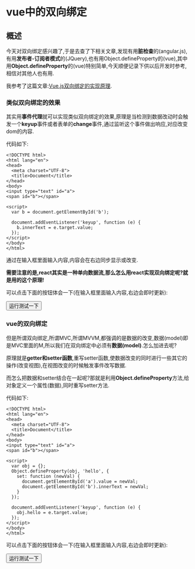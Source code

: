 # vue中的双向绑定

## 概述

今天对双向绑定感兴趣了,于是去查了下相关文章,发现有用**脏检查**的(angular.js),有用**发布者-订阅者模式**的(JQuery),也有用Object.defineProperty的(vue),其中用**Object.defineProperty**的(vue)特别简单,今天顺便记录下供以后开发时参考,相信对其他人也有用.

我参考了这篇文章:[Vue.js双向绑定的实现原理](https://www.cnblogs.com/kidney/p/6052935.html).

### 类似双向绑定的效果

其实用**事件代理**就可以实现类似双向绑定的效果,原理是当检测到数据改动时会触发一个**keyup**事件或者表单的**change**事件,通过监听这个事件做出响应,对应改变dom的内容.

代码如下:

```
<!DOCTYPE html>
<html lang="en">
<head>
  <meta charset="UTF-8">
  <title>Document</title>
</head>
<body>
<input type="text" id="a">
<span id="b"></span>

<script>
  var b = document.getElementById('b');

  document.addEventListener('keyup', function (e) {
    b.innerText = e.target.value;
  });
</script>
</body>
</html>
```

通过在输入框里面输入内容,内容会在右边同步显示或改变.

**需要注意的是,react其实是一种单向数据流,那么怎么用react实现双向绑定呢?就是用的这个原理!**

可以点击下面的按钮体会一下(在输入框里面输入内容,右边会即时更新):

<textarea id="text_test" rows="10" cols="100" style="display: none">
<!DOCTYPE html>
<html lang="en">
<head>
  <meta charset="UTF-8">
  <title>Document</title>
</head>
<body>
<input type="text" id="a">
<span id="b"></span>

&lt;script>
  var b = document.getElementById('b');

  document.addEventListener('keyup', function (e) {
    b.innerText = e.target.value;
  });
&lt;/script>
</body>
</html>
</textarea>

<input onclick="runCode('text_test')" value="运行测试一下" type="button">

### vue的双向绑定

但是所谓双向绑定,所谓MVC,所谓MVVM,都强调的是数据的改变,数据(model)即是MVC里面的M,所以我们在双向绑定中必须有**数据(model)**.怎么加进去呢?

原理就是**getter和setter函数**,重写setter函数,使数据改变的同时进行一些其它的操作(改变视图),在视图改变的时候触发事件改写数据.

而怎么把数据和setter结合在一起呢?那就是利用**Object.defineProperty**方法,给对象定义一个属性(数据),同时重写setter方法.

代码如下:

```
<!DOCTYPE html>
<html lang="en">
<head>
  <meta charset="UTF-8">
  <title>Document</title>
</head>
<body>
<input type="text" id="a">
<span id="b"></span>

<script>
  var obj = {};
  Object.defineProperty(obj, 'hello', {
    set: function (newVal) {
      document.getElementById('a').value = newVal;
      document.getElementById('b').innerText = newVal;
    }
  });

  document.addEventListener('keyup', function (e) {
    obj.hello = e.target.value;
  });
</script>
</body>
</html>
```

可以点击下面的按钮体会一下(在输入框里面输入内容,右边会即时更新):

<textarea id="text_test" rows="10" cols="100" style="display: none">
<!DOCTYPE html>
<html lang="en">
<head>
  <meta charset="UTF-8">
  <title>Document</title>
</head>
<body>
<input type="text" id="a">
<span id="b"></span>

&lt;script>
  var obj = {};
  Object.defineProperty(obj, 'hello', {
    set: function (newVal) {
      document.getElementById('a').value = newVal;
      document.getElementById('b').innerText = newVal;
    }
  });

  document.addEventListener('keyup', function (e) {
    obj.hello = e.target.value;
  });
&lt;/script>
</body>
</html>
</textarea>

<input onclick="runCode('text_test')" value="运行测试一下" type="button">

